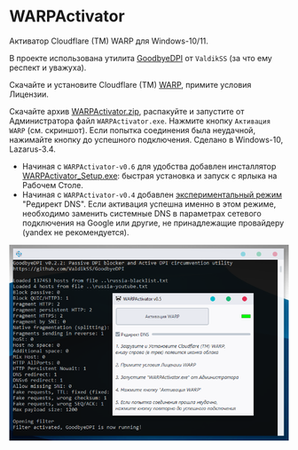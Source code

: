 # WARPActivator
Активатор Cloudflare (TM) WARP для Windows-10/11.

В проекте использована утилита [GoodbyeDPI](https://github.com/ValdikSS/GoodbyeDPI) от `ValdikSS` (за что ему респект и уважуха).

Скачайте и установите Cloudflare (TM) [WARP](https://1111-releases.cloudflareclient.com/win/latest), примите условия Лицензии.

Скачайте архив [WARPActivator.zip](https://github.com/AKotov-dev/WARPActivator/raw/main/WARPActivator.zip), распакуйте и запустите от Администратора файл `WARPActivator.exe`. Нажмите кнопку `Активация WARP` (см. скриншот). Если попытка соединения была неудачной, нажимайте кнопку до успешного подключения. Сделано в Windows-10, Lazarus-3.4.

* Начиная с `WARPActivator-v0.6` для удобства добавлен инсталлятор [WARPActivator_Setup.exe](https://github.com/AKotov-dev/WARPActivator/raw/main/WARPActivator_Setup.exe): быстрая установка и запуск с ярлыка на Рабочем Столе.
* Начиная с `WARPActivator-v0.4` добавлен [экспериментальный режим](https://github.com/ValdikSS/GoodbyeDPI) "Редирект DNS". Если активация успешна именно в этом режиме, необходимо заменить системные DNS в параметрах сетевого подключения на Google или другие, не принадлежащие провайдеру (yandex не рекомендуется).

![](https://github.com/AKotov-dev/WARPActivator/blob/main/ScreenShot-v0.5.png)
